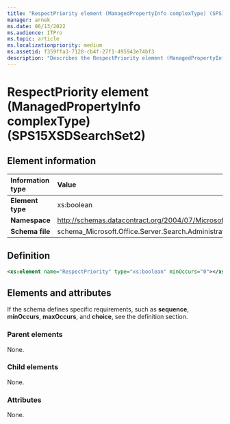 ```yaml
---
title: "RespectPriority element (ManagedPropertyInfo complexType) (SPS15XSDSearchSet2)"
manager: arnek
ms.date: 06/13/2022
ms.audience: ITPro
ms.topic: article
ms.localizationpriority: medium
ms.assetid: f359ffa3-7128-cb4f-27f1-495943e74bf3
description: "Describes the RespectPriority element (ManagedPropertyInfo complexType) (SPS15XSDSearchSet2). If the schema defines specific requirements, see the Definition section."
---
```


# RespectPriority element (ManagedPropertyInfo complexType) (SPS15XSDSearchSet2)



## Element information

|Information type|Value|
|:-----|:-----|
|**Element type** |xs:boolean |
|**Namespace** |http://schemas.datacontract.org/2004/07/Microsoft.Office.Server.Search.Administration |
|**Schema file** |schema_Microsoft.Office.Server.Search.Administration.xsd |
   
## Definition

```XML
<xs:element name="RespectPriority" type="xs:boolean" minOccurs="0"></xs:element>

```

## Elements and attributes

If the schema defines specific requirements, such as **sequence**, **minOccurs**, **maxOccurs**, and **choice**, see the definition section.

### Parent elements

None.

### Child elements

None.

### Attributes

None.
